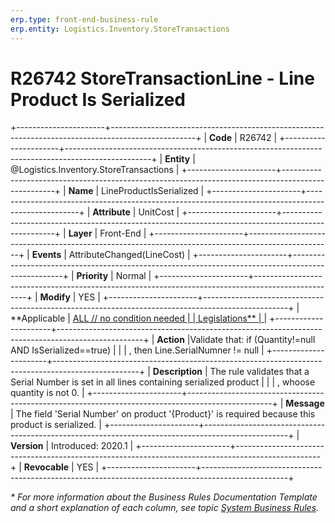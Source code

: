 ```yaml
---
erp.type: front-end-business-rule
erp.entity: Logistics.Inventory.StoreTransactions
---
```


# R26742 StoreTransactionLine - Line Product Is Serialized
+----------------------+---------------------------------------------------------------------------------------------------+
| **Code**             | R26742                                                                                            |
+----------------------+---------------------------------------------------------------------------------------------------+
| **Entity**           | @Logistics.Inventory.StoreTransactions                                                            |
+----------------------+---------------------------------------------------------------------------------------------------+
| **Name**             | LineProductIsSerialized                                                                           |
+----------------------+---------------------------------------------------------------------------------------------------+
| **Attribute**        | UnitCost                                                                                          |
+----------------------+---------------------------------------------------------------------------------------------------+
| **Layer**            | Front-End                                                                                         |
+----------------------+---------------------------------------------------------------------------------------------------+
| **Events**           | AttributeChanged(LineCost)                                                                        |
+----------------------+---------------------------------------------------------------------------------------------------+
| **Priority**         | Normal                                                                                            |
+----------------------+---------------------------------------------------------------------------------------------------+
| **Modify**           | YES                                                                                               |
+----------------------+---------------------------------------------------------------------------------------------------+
| **Applicable         | [ALL // no condition needed                                                                       |
| Legislations**       | ](xref:applicable-legislations)                                                                   |
+----------------------+---------------------------------------------------------------------------------------------------+
| **Action**           |Validate that: if (Quantity!=null AND IsSerialized==true)                                          |
|                      | , then Line.SerialNumner != null                                                                  |
+----------------------+---------------------------------------------------------------------------------------------------+
| **Description**      | The rule validates that a Serial Number is set in all lines containing serialized product         |
|                      | , whoose quantity is not 0.                                                                       |
+----------------------+---------------------------------------------------------------------------------------------------+
| **Message**          |  The field 'Serial Number' on product '{Product}' is required because this product is serialized.                                                                                             |
+----------------------+---------------------------------------------------------------------------------------------------+
| **Version**          | Introduced: 2020.1                                                                                |
+----------------------+---------------------------------------------------------------------------------------------------+
| **Revocable**        | YES                                                                                               |
+----------------------+---------------------------------------------------------------------------------------------------+

*\* For more information about the Business Rules Documentation Template and a short explanation of each column, see
topic [System Business Rules](../templates/template-description-system-business-rules.md).*
